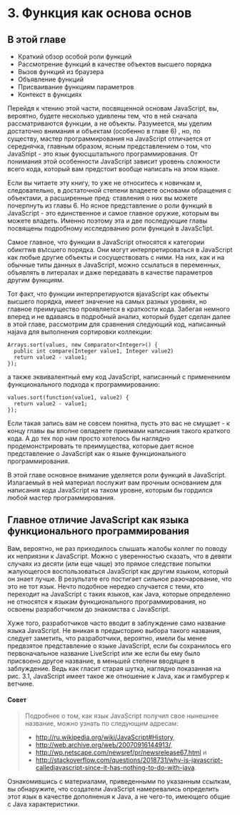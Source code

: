 # 3. Функция как основа основ

## В этой главе

- Краткий обзор особой роли функций
- Рассмотрение функций в качестве объектов высшего порядка
- Вызов функций из браузера
- Объявление функций
- Присваивание функциям параметров
- Контекст в функциях

Перейдя к чтению этой части, посвященной основам JavaScript, вы, вероятно, будете
несколько удивлены тем, что в ней сначала рассматриваются функции, а не объекты.
Разумеется, мы уделим достаточно внимания и объектам (особенно в главе 6) , но, по
существу, мастер программирования нa JavaScript отличается от середнячка, главным
образом, ясным представлением о том, что JavaSпipt - это язык фуюсцшталъного программирования.
От понимания этой ocoбeннocти JavaScript зависит уровень сложности
всего кода, который вам предстоит вообще написать на этом языке.

Если вы читаете эту книгу, то уже не относитесь к новичкам и, следовательно, в достаточной
степени владеете основами обращения с объектами, а расширенные пред·
ставления о них вы можете почерпнуть из главы 6. Но ясное представление о роли
функций в JavaScгipt - это единственное и самое главное оружие, которым вы можете
владеть. Именно поэтому эта и две последующие главы посвящены подробному исследованию
роли функций в JavaSc1ipt. 

Самое главное, что функции в JavaScript относятся к категории обикrтwв въtсшего порядка.
Они могут интерпретироваться в JavaScript как любые другие объекты и сосуществовать
с ними. На них, как и на обычные типы данных в JavaScript, можно ссылаться
в переменных, объявлять в литералах и даже передавать в качестве параметров другим
функциям.

Тот факт, что функции интерпретируются вjavaScript как объекты высшего порядка,
имеет значение на самых разных уровнях, но главное преимущество проявляется в
краткости кода. Забегая немного вперед и не вдаваясь в подробный анализ, который
будет сделан далее в этой главе, рассмотрим для сравнения следующий код, написанный
нajava для выполнения сортировки коллекции:

```
Arrays.sort(values, new Comparator<Integer>() {
  public int compare(Integer value1, Integer value2)
  return value2 - value1;
});
```
  
а также эквивалентный ему кoд JavaScript, написанный с применением функционального
подхода к программированию:

```
values.sort(function(value1, value2) { 
  return value2 - value1; 
});
```

Если такая запись вам не совсем понятна, пусть это вас не смущает - к концу главы
вы вполне овладеете приемами написания такого краткого кода. А до тех пор нам просто
хотелось бы наглядно продемонстрировать те преимущества, которые дает ясное
представление o JavaScript как о языке функционального программирования.

В этой главе основное внимание уделяется роли функций в JavaScript. Излагаемый
в ней материал послужит вам прочным основанием для написания кода JavaScript на
таком уровне, которым бы гордился любой мастер программирования. 

## Главное отличие JavaScript как языка функционального программирования

Вам, вероятно, не раз приходилось слышать жалобы коллег по поводу их неприязни
к JavaScгipt. Можно с уверенностью сказать, что в девяти случаях из десяти (или
еще чаще) это прямое следствие попытки жалующегося воспользоваться JаvаSсriрt как
другим языком, который он знает лучше. В результате его постигает сильное раэочарование,
что это не тот язык. Нечто подобное нередко случается с теми, кто переходит на
JavaScript с таких языков, как Jаvа, которые определенно не относятся к языкам функционального
программирования, но освоены разработчиком до знакомства c JavaScript.

Хуже того, разработчиков часто вводит в заблуждение само название языка JavaScгipt. 
Не вникая в предысторию выбора такого названия, следует заметить, что разработчики,
вероятно, имели бы менее предвзятое представление о языке JavaScript,
если бы сохранилось его первоначальное название LiveScript или же если бы ему было
присвоено другое название, в меньшей степени вводящее в заблуждение. Ведь как гласит
старая шутка, наглядно показанная на рис. 3.1, JavaScript имеет такое же отношение
к Java, как и гамбургер к ветчине.

#### Совет
> Подробнее о том, как язык JavaScript получил свое нынешнее название,
> можно узнать по следующим адресам: 
> - http://ru.wikipedia.org/wiki/JavaScript#History, 
> - http://web.archive.org/weЬ/20070916144913/,
> - http://wp.netscape.com/newsref/pr/newsrelease67.html и 
> - http://stackoverflow.com/questions/2018731/why-is-javascript-calledjavascript-since-it-has-nothing-to-do-with-java.

Ознакомившись с материалами, приведенными по указанным ссылкам, вы
обнаружите, что создатели JavaScгipt намеревались определить этот язык в
качестве дополненuя к Java, а не чего-то, имеющего общие c Java характеристики.

